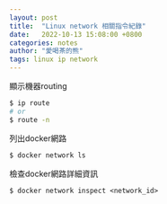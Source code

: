 ```yaml
---
layout: post
title:  "Linux network 相關指令紀錄"
date:   2022-10-13 15:08:00 +0800
categories: notes
author: "愛喝茶的熊"
tags: linux ip network
---
```


顯示機器routing
```sh
$ ip route
# or
$ route -n
```

列出docker網路
```sh
$ docker network ls
```

檢查docker網路詳細資訊
```
$ docker network inspect <network_id>
```